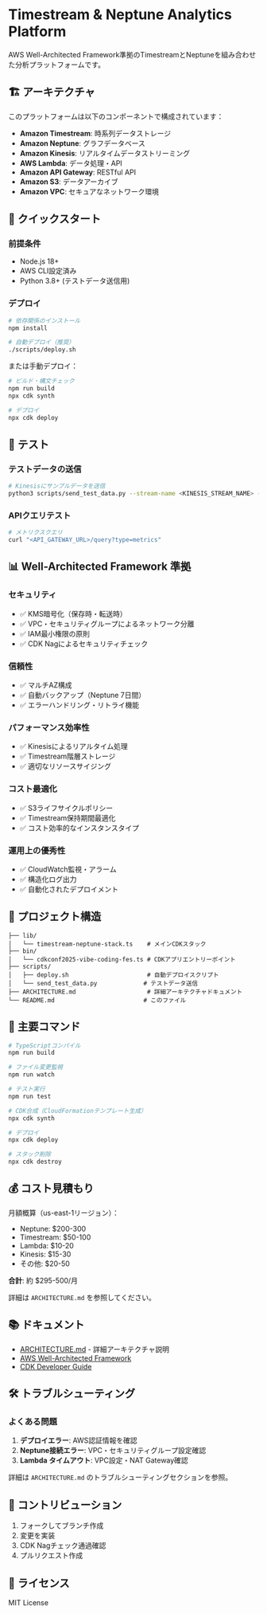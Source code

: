 # Timestream & Neptune Analytics Platform

AWS Well-Architected Framework準拠のTimestreamとNeptuneを組み合わせた分析プラットフォームです。

## 🏗️ アーキテクチャ

このプラットフォームは以下のコンポーネントで構成されています：

- **Amazon Timestream**: 時系列データストレージ
- **Amazon Neptune**: グラフデータベース
- **Amazon Kinesis**: リアルタイムデータストリーミング
- **AWS Lambda**: データ処理・API
- **Amazon API Gateway**: RESTful API
- **Amazon S3**: データアーカイブ
- **Amazon VPC**: セキュアなネットワーク環境

## 🚀 クイックスタート

### 前提条件

- Node.js 18+ 
- AWS CLI設定済み
- Python 3.8+ (テストデータ送信用)

### デプロイ

```bash
# 依存関係のインストール
npm install

# 自動デプロイ（推奨）
./scripts/deploy.sh
```

または手動デプロイ：

```bash
# ビルド・構文チェック
npm run build
npx cdk synth

# デプロイ
npx cdk deploy
```

## 🧪 テスト

### テストデータの送信

```bash
# Kinesisにサンプルデータを送信
python3 scripts/send_test_data.py --stream-name <KINESIS_STREAM_NAME> --count 10
```

### APIクエリテスト

```bash
# メトリクスクエリ
curl "<API_GATEWAY_URL>/query?type=metrics"
```

## 📊 Well-Architected Framework 準拠

### セキュリティ
- ✅ KMS暗号化（保存時・転送時）
- ✅ VPC・セキュリティグループによるネットワーク分離
- ✅ IAM最小権限の原則
- ✅ CDK Nagによるセキュリティチェック

### 信頼性
- ✅ マルチAZ構成
- ✅ 自動バックアップ（Neptune 7日間）
- ✅ エラーハンドリング・リトライ機能

### パフォーマンス効率性
- ✅ Kinesisによるリアルタイム処理
- ✅ Timestream階層ストレージ
- ✅ 適切なリソースサイジング

### コスト最適化
- ✅ S3ライフサイクルポリシー
- ✅ Timestream保持期間最適化
- ✅ コスト効率的なインスタンスタイプ

### 運用上の優秀性
- ✅ CloudWatch監視・アラーム
- ✅ 構造化ログ出力
- ✅ 自動化されたデプロイメント

## 📁 プロジェクト構造

```
├── lib/
│   └── timestream-neptune-stack.ts    # メインCDKスタック
├── bin/
│   └── cdkconf2025-vibe-coding-fes.ts # CDKアプリエントリーポイント
├── scripts/
│   ├── deploy.sh                      # 自動デプロイスクリプト
│   └── send_test_data.py             # テストデータ送信
├── ARCHITECTURE.md                    # 詳細アーキテクチャドキュメント
└── README.md                         # このファイル
```

## 🔧 主要コマンド

```bash
# TypeScriptコンパイル
npm run build

# ファイル変更監視
npm run watch

# テスト実行
npm run test

# CDK合成（CloudFormationテンプレート生成）
npx cdk synth

# デプロイ
npx cdk deploy

# スタック削除
npx cdk destroy
```

## 💰 コスト見積もり

月額概算（us-east-1リージョン）：
- Neptune: $200-300
- Timestream: $50-100
- Lambda: $10-20
- Kinesis: $15-30
- その他: $20-50

**合計**: 約 $295-500/月

詳細は `ARCHITECTURE.md` を参照してください。

## 📚 ドキュメント

- [ARCHITECTURE.md](./ARCHITECTURE.md) - 詳細アーキテクチャ説明
- [AWS Well-Architected Framework](https://aws.amazon.com/architecture/well-architected/)
- [CDK Developer Guide](https://docs.aws.amazon.com/cdk/v2/guide/)

## 🛠️ トラブルシューティング

### よくある問題

1. **デプロイエラー**: AWS認証情報を確認
2. **Neptune接続エラー**: VPC・セキュリティグループ設定確認
3. **Lambda タイムアウト**: VPC設定・NAT Gateway確認

詳細は `ARCHITECTURE.md` のトラブルシューティングセクションを参照。

## 🤝 コントリビューション

1. フォークしてブランチ作成
2. 変更を実装
3. CDK Nagチェック通過確認
4. プルリクエスト作成

## 📄 ライセンス

MIT License
